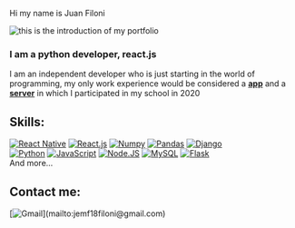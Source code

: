 Hi my name is Juan Filoni

![this is the introduction of my portfolio](https://plus.unsplash.com/premium_photo-1661882403999-46081e67c401?fm=jpg&q=60&w=3000&ixlib=rb-4.0.3&ixid=M3wxMjA3fDB8MHxzZWFyY2h8NXx8cHJvZ3JhbWFjaW9ufGVufDB8fDB8fHww)

### I am a python developer, react.js

I am an independent developer who is just starting in the world of programming, my only work experience would be considered a [**app**](https://github.com/agusjaimez/VilladaAppG3-AppMobile)  and a [**server**](https://github.com/agusjaimez/VilladaAppG3-Server) in which I participated in my school in 2020

## Skills:
[![React Native](https://img.shields.io/badge/react_native-007396?style=for-the-badge&logo=react&logoColor=white&labelColor=101010)]()
[![React.js](https://img.shields.io/badge/react.js-007396?style=for-the-badge&logo=react&logoColor=white&labelColor=101010)]()
[![Numpy](https://img.shields.io/badge/numpy-007396?style=for-the-badge&logo=numpy&logoColor=white&labelColor=101010)]()
[![Pandas](https://img.shields.io/badge/pandas-007396?style=for-the-badge&logo=pandas&logoColor=white&labelColor=101010)]()
[![Django](https://img.shields.io/badge/Django-007396?style=for-the-badge&logo=django&logoColor=white&labelColor=101010)]()
</br>
[![Python](https://img.shields.io/badge/python-007396?style=for-the-badge&logo=python&logoColor=white&labelColor=101010)]()
[![JavaScript](https://img.shields.io/badge/JavaScript-F7DF1E?style=for-the-badge&logo=javascript&logoColor=white&labelColor=101010)]()
[![Node.JS](https://img.shields.io/badge/Node.JS-339933?style=for-the-badge&logo=node.js&logoColor=white&labelColor=101010)]()
[![MySQL](https://img.shields.io/badge/MySQL-4479A1?style=for-the-badge&logo=mysql&logoColor=white&labelColor=101010)]()
[![Flask](https://img.shields.io/badge/flask-007396?style=for-the-badge&logo=flask&logoColor=white&labelColor=101010)]()
</br>
And more...


## Contact me:

[![Gmail](https://img.shields.io/badge/jemf6filoni@gmail.com-my_personal_email_(slow_response)-D14836?style=for-the-badge&logo=gmail&logoColor=white&labelColor=101010)](mailto:jemf18filoni@gmail.com)
<!--

**jemf17/jemf17** is a ✨ _special_ ✨ repository because its `README.md` (this file) appears on your GitHub profile.

Here are some ideas to get you started:

- 🔭 I’m currently working on ...
- 🌱 I’m currently learning ...
- 👯 I’m looking to collaborate on ...
- 🤔 I’m looking for help with ...
- 💬 Ask me about ...
- 📫 How to reach me: ...
- 😄 Pronouns: ...
- ⚡ Fun fact: ...
-->
